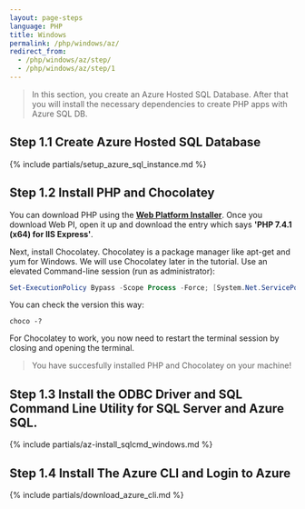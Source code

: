 ```yaml
---
layout: page-steps
language: PHP
title: Windows
permalink: /php/windows/az/
redirect_from:
  - /php/windows/az/step/
  - /php/windows/az/step/1
---
```



> In this section, you create an Azure Hosted SQL Database.  After that you will install the necessary dependencies to create PHP apps with Azure SQL DB.

## Step 1.1 Create Azure Hosted SQL Database

{% include partials/setup_azure_sql_instance.md %}

## Step 1.2 Install PHP and Chocolatey

You can download PHP using the [**Web Platform Installer**](https://www.microsoft.com/web/downloads/platform.aspx). Once you download Web PI, open it up and download the entry which says **'PHP 7.4.1 (x64) for IIS Express'**.

Next, install Chocolatey. Chocolatey is a package manager like apt-get and yum for Windows. We will use Chocolatey later in the tutorial. Use an elevated Command-line session (run as administrator):

```powershell
Set-ExecutionPolicy Bypass -Scope Process -Force; [System.Net.ServicePointManager]::SecurityProtocol = [System.Net.ServicePointManager]::SecurityProtocol -bor 3072; iex ((New-Object System.Net.WebClient).DownloadString('https://chocolatey.org/install.ps1'))
```

You can check the version this way:

```terminal
choco -?
```

For Chocolatey to work, you now need to restart the terminal session by closing and opening the terminal.

> You have succesfully installed PHP and Chocolatey on your machine!

## Step 1.3 Install the ODBC Driver and SQL Command Line Utility for SQL Server and Azure SQL.

{% include partials/az-install_sqlcmd_windows.md %}

## Step 1.4 Install The Azure CLI and Login to Azure

{% include partials/download_azure_cli.md %}

